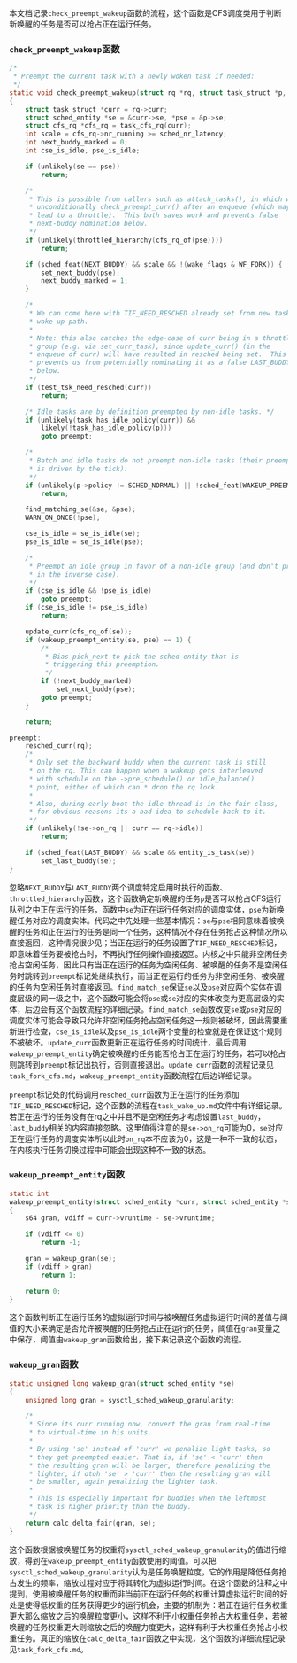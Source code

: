 本文档记录`check_preempt_wakeup`函数的流程，这个函数是CFS调度类用于判断新唤醒的任务是否可以抢占正在运行任务。

### `check_preempt_wakeup`函数

```c
/*
 * Preempt the current task with a newly woken task if needed:
 */
static void check_preempt_wakeup(struct rq *rq, struct task_struct *p, int wake_flags)
{
	struct task_struct *curr = rq->curr;
	struct sched_entity *se = &curr->se, *pse = &p->se;
	struct cfs_rq *cfs_rq = task_cfs_rq(curr);
	int scale = cfs_rq->nr_running >= sched_nr_latency;
	int next_buddy_marked = 0;
	int cse_is_idle, pse_is_idle;

	if (unlikely(se == pse))
		return;

	/*
	 * This is possible from callers such as attach_tasks(), in which we
	 * unconditionally check_preempt_curr() after an enqueue (which may have
	 * lead to a throttle).  This both saves work and prevents false
	 * next-buddy nomination below.
	 */
	if (unlikely(throttled_hierarchy(cfs_rq_of(pse))))
		return;

	if (sched_feat(NEXT_BUDDY) && scale && !(wake_flags & WF_FORK)) {
		set_next_buddy(pse);
		next_buddy_marked = 1;
	}

	/*
	 * We can come here with TIF_NEED_RESCHED already set from new task
	 * wake up path.
	 *
	 * Note: this also catches the edge-case of curr being in a throttled
	 * group (e.g. via set_curr_task), since update_curr() (in the
	 * enqueue of curr) will have resulted in resched being set.  This
	 * prevents us from potentially nominating it as a false LAST_BUDDY
	 * below.
	 */
	if (test_tsk_need_resched(curr))
		return;

	/* Idle tasks are by definition preempted by non-idle tasks. */
	if (unlikely(task_has_idle_policy(curr)) &&
	    likely(!task_has_idle_policy(p)))
		goto preempt;

	/*
	 * Batch and idle tasks do not preempt non-idle tasks (their preemption
	 * is driven by the tick):
	 */
	if (unlikely(p->policy != SCHED_NORMAL) || !sched_feat(WAKEUP_PREEMPTION))
		return;

	find_matching_se(&se, &pse);
	WARN_ON_ONCE(!pse);

	cse_is_idle = se_is_idle(se);
	pse_is_idle = se_is_idle(pse);

	/*
	 * Preempt an idle group in favor of a non-idle group (and don't preempt
	 * in the inverse case).
	 */
	if (cse_is_idle && !pse_is_idle)
		goto preempt;
	if (cse_is_idle != pse_is_idle)
		return;

	update_curr(cfs_rq_of(se));
	if (wakeup_preempt_entity(se, pse) == 1) {
		/*
		 * Bias pick_next to pick the sched entity that is
		 * triggering this preemption.
		 */
		if (!next_buddy_marked)
			set_next_buddy(pse);
		goto preempt;
	}

	return;

preempt:
	resched_curr(rq);
	/*
	 * Only set the backward buddy when the current task is still
	 * on the rq. This can happen when a wakeup gets interleaved
	 * with schedule on the ->pre_schedule() or idle_balance()
	 * point, either of which can * drop the rq lock.
	 *
	 * Also, during early boot the idle thread is in the fair class,
	 * for obvious reasons its a bad idea to schedule back to it.
	 */
	if (unlikely(!se->on_rq || curr == rq->idle))
		return;

	if (sched_feat(LAST_BUDDY) && scale && entity_is_task(se))
		set_last_buddy(se);
}
```

忽略`NEXT_BUDDY`与`LAST_BUDDY`两个调度特定启用时执行的函数、`throttled_hierarchy`函数，这个函数确定新唤醒的任务`p`是否可以抢占CFS运行队列之中正在运行的任务，函数中`se`为正在运行任务对应的调度实体，`pse`为新唤醒任务对应的调度实体。代码之中先处理一些基本情况：`se`与`pse`相同意味着被唤醒的任务和正在运行的任务是同一个任务，这种情况不存在任务抢占这种情况所以直接返回，这种情况很少见；当正在运行的任务设置了`TIF_NEED_RESCHED`标记，即意味着任务要被抢占时，不再执行任何操作直接返回。内核之中只能非空闲任务抢占空闲任务，因此只有当正在运行的任务为空闲任务、被唤醒的任务不是空闲任务时跳转到`preempt`标记处继续执行，而当正在运行的任务为非空闲任务、被唤醒的任务为空闲任务时直接返回。`find_match_se`保证`se`以及`pse`对应两个实体在调度层级的同一级之中，这个函数可能会将`pse`或`se`对应的实体改变为更高层级的实体，后边会有这个函数流程的详细记录。`find_match_se`函数改变`se`或`pse`对应的调度实体可能会导致只允许非空闲任务抢占空闲任务这一规则被破坏，因此需要重新进行检查，`cse_is_idle`以及`pse_is_idle`两个变量的检查就是在保证这个规则不被破坏。`update_curr`函数更新正在运行任务的时间统计，最后调用`wakeup_preempt_entity`确定被唤醒的任务能否抢占正在运行的任务，若可以抢占则跳转到`preempt`标记出执行，否则直接退出。`update_curr`函数的流程记录见`task_fork_cfs.md`，`wakeup_preempt_entity`函数流程在后边详细记录。

`preempt`标记处的代码调用`resched_curr`函数为正在运行的任务添加`TIF_NEED_RESCHED`标记，这个函数的流程在`task_wake_up.md`文件中有详细记录。若正在运行的任务没有在rq之中并且不是空闲任务才考虑设置`last_buddy`，`last_buddy`相关的内容直接忽略。这里值得注意的是`se->on_rq`可能为0，`se`对应正在运行任务的调度实体所以此时`on_rq`本不应该为0，这是一种不一致的状态，在内核执行任务切换过程中可能会出现这种不一致的状态。

### `wakeup_preempt_entity`函数

```c
static int
wakeup_preempt_entity(struct sched_entity *curr, struct sched_entity *se)
{
	s64 gran, vdiff = curr->vruntime - se->vruntime;

	if (vdiff <= 0)
		return -1;

	gran = wakeup_gran(se);
	if (vdiff > gran)
		return 1;

	return 0;
}
```

这个函数判断正在运行任务的虚拟运行时间与被唤醒任务虚拟运行时间的差值与阈值的大小来确定是否允许被唤醒的任务抢占正在运行的任务，阈值在`gran`变量之中保存，阈值由`wakeup_gran`函数给出，接下来记录这个函数的流程。

### `wakeup_gran`函数

```c
static unsigned long wakeup_gran(struct sched_entity *se)
{
	unsigned long gran = sysctl_sched_wakeup_granularity;

	/*
	 * Since its curr running now, convert the gran from real-time
	 * to virtual-time in his units.
	 *
	 * By using 'se' instead of 'curr' we penalize light tasks, so
	 * they get preempted easier. That is, if 'se' < 'curr' then
	 * the resulting gran will be larger, therefore penalizing the
	 * lighter, if otoh 'se' > 'curr' then the resulting gran will
	 * be smaller, again penalizing the lighter task.
	 *
	 * This is especially important for buddies when the leftmost
	 * task is higher priority than the buddy.
	 */
	return calc_delta_fair(gran, se);
}
```

这个函数根据被唤醒任务的权重将`sysctl_sched_wakeup_granularity`的值进行缩放，得到在`wakeup_preempt_entity`函数使用的阈值。可以把`sysctl_sched_wakeup_granularity`认为是任务唤醒粒度，它的作用是降低任务抢占发生的频率，缩放过程对应于将其转化为虚拟运行时间。在这个函数的注释之中提到，使用被唤醒任务的权重而非当前正在运行任务的权重计算虚拟运行时间的好处是使得低权重的任务获得更少的运行机会，主要的机制为：若正在运行任务权重更大那么缩放之后的唤醒粒度更小，这样不利于小权重任务抢占大权重任务，若被唤醒的任务权重更大则缩放之后的唤醒力度更大，这样有利于大权重任务抢占小权重任务。真正的缩放在`calc_delta_fair`函数之中实现，这个函数的详细流程记录见`task_fork_cfs.md`。
